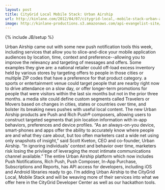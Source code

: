 ```yaml
---
layout: post
title: CityGrid Local Mobile Stack: Urban Airship
url: http://kinlane.com/2012/04/07/citygrid-local,-mobile-stack-urban-airship/
image: http://kinlane-productions.s3.amazonaws.com/api-evangelist-site/blog/urban-airship-logo.png
---
```

{% include JB/setup %}
<p>
     Urban Airship came out with some new push notification tools this week, including services that allow you to slice-and-dice your mobile application audiences by location, time, context and preference--allowing you to improve the relevancy and targeting of messages and offers. Some examples they give are: a national retailer could off-load excess inventory held by various stores by targeting offers to people in those cities or multiple ZIP codes that have a preference for that product category. a sports or entertainment venue could target people that are nearby right now to drive attendance on a slow day, or offer longer-term promotions for people that were visitors within the last six months but not in the prior three months. a media site could define custom segments called Travelers or Movers based on changes in cities, states or countries over time, and bolster its breaking news pushes with useful local content. The new Urban Airship products are Push and Rich Push® composers, allowing users to construct targeted segments that join location information with in-app behaviors, preferences and device profiles. “As an always-on-you device, smart-phones and apps offer the ability to accurately know where people are and what they care about, but too often marketers cast a wide net using only snapshots of insight,” said Scott Kveton, CEO and co-founder, Urban Airship. “In ignoring individuals’ context and behavior over time, marketers risk losing the privilege of leveraging the most intimate communications channel available.” The entire Urban Airship platform which now includes Push Notifications, Rich Push, Push Composer, In-App Purchase, Subscriptions and Reports, has API access for developers, including iOS and Android libraries ready to go. I’m adding Urban Airship to the CityGrid Local, Mobile Stack and will be weaving more of their services into what we offer here in the CityGrid Developer Center as well as our hackathon tools.
</p>